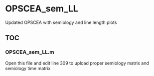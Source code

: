 # OPSCEA_sem_LL
Updated OPSCEA with semiology and line length plots

## TOC
### OPSCEA_sem_LL.m
Open this file and edit line 309 to upload proper semiology matrix and semiology time matrix

